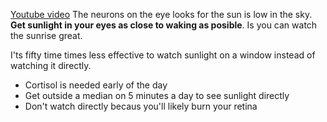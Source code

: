 [Youtube video](https://www.youtube.com/watch?v=nm1TxQj9IsQ&t=3154s)
The neurons on the eye looks for the sun is low in the sky. **Get sunlight in your eyes as close to waking as posible**. Is you can watch the sunrise great.

I'ts fifty time times less effective to watch sunlight on a window instead of watching it directly.
- Cortisol is needed early of the day
- Get outside a median on 5 minutes a day to see sunlight directly
- Don't watch directly becaus you'll likely burn your retina

